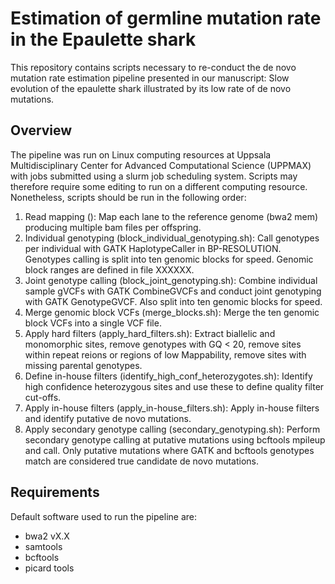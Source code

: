 # Estimation of germline mutation rate in the Epaulette shark

This repository contains scripts necessary to re-conduct the de novo mutation rate estimation pipeline presented in our manuscript:
Slow evolution of the epaulette shark illustrated by its low rate of de novo mutations.

## Overview
The pipeline was run on Linux computing resources at Uppsala Multidisciplinary Center for Advanced Computational Science (UPPMAX) with jobs submitted using a slurm job scheduling system. Scripts may therefore require some editing to run on a different computing resource. Nonetheless, scripts should be run in the following order:

1. Read mapping (): Map each lane to the reference genome (bwa2 mem) producing multiple bam files per offspring.
2. Individual genotyping (block_individual_genotyping.sh): Call genotypes per individual with GATK HaplotypeCaller in BP-RESOLUTION. Genotypes calling is split into ten genomic blocks for speed. Genomic block ranges are defined in file XXXXXX.
3. Joint genotype calling (block_joint_genotyping.sh): Combine individual sample gVCFs with GATK CombineGVCFs and conduct joint genotyping with GATK GenotypeGVCF. Also split into ten genomic blocks for speed.
4. Merge genomic block VCFs (merge_blocks.sh): Merge the ten genomic block VCFs into a single VCF file.
5. Apply hard filters (apply_hard_filters.sh): Extract biallelic and monomorphic sites, remove genotypes with GQ < 20, remove sites within repeat reions or regions of low Mappability, remove sites with missing parental genotypes.
6. Define in-house filters (identify_high_conf_heterozygotes.sh): Identify high confidence heterozygous sites and use these to define quality filter cut-offs. 
7. Apply in-house filters (apply_in-house_filters.sh): Apply in-house filters and identify putative de novo mutations. 
8. Apply secondary genotype calling (secondary_genotyping.sh): Perform secondary genotype calling at putative mutations using bcftools mpileup and call. Only putative mutations where GATK and bcftools genotypes match are considered true candidate de novo mutations. 

## Requirements 

Default software used to run the pipeline are:
- bwa2 vX.X
- samtools
- bcftools
- picard tools
